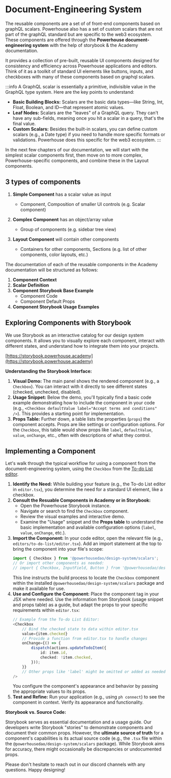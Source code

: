 # Document-Engineering System

The reusable components are a set of of front-end components based on graphQL scalars. 
Powerhouse also has a set of custom scalars that are not part of the graphQL standard but are specific to the web3 ecosystem.
These components are offered through the **Powerhouse document-engineering system** with the help of storybook & the Academy documentation. 

It provides a collection of pre-built, reusable UI components designed for consistency and efficiency across Powerhouse applications and editors. Think of it as a toolkit of standard UI elements like buttons, inputs, and checkboxes with many of these components based on graphql scalars. 

:::info
A GraphQL scalar is essentially a primitive, indivisible value in the GraphQL type system. 
Here are the key points to understand:

- **Basic Building Blocks:** Scalars are the basic data types—like String, Int, Float, Boolean, and ID—that represent atomic values.
- **Leaf Nodes:** Scalars are the "leaves" of a GraphQL query. They can't have any sub-fields, meaning once you hit a scalar in a query, that's the final value.
- **Custom Scalars:** Besides the built-in scalars, you can define custom scalars (e.g., a Date type) if you need to handle more specific formats or validations. Powerhouse does this specific for the web3 ecosystem. 
:::

In the next few chapters of our documentation, we will start with the simplest scalar components first, then move on to more complex, Powerhouse-specific components, and combine these in the Layout components.

## **3 types of components**

1. **Simple Component** has a scalar value as input 
    - Component, Composition of smaller UI controls (e.g. Scalar component)
    
2. **Complex Component** has an object/array value 
    - Group of components (e.g. sidebar tree view)
    
3. **Layout Component** will contain other components 
    - Containers for other components, Sections (e.g. list of other components, color layouts, etc.)

The documentation of each of the reusable components in the Academy documentation will be structured as follows:

1. **Component Context**
2. **Scalar Definition**
3. **Component Storybook Base Example**
    - Component Code
    - Component Default Props
4. **Component Storybook Usage Examples**

## Exploring Components with Storybook

We use Storybook as an interactive catalog for our design system components. It allows you to visually explore each component, interact with different states, and understand how to integrate them into your projects.

[https://storybook.powerhouse.academy](https://storybook.powerhouse.academy)

**Understanding the Storybook Interface:**

1.  **Visual Demo:** The main panel shows the rendered component (e.g., a `Checkbox`). You can interact with it directly to see different states (checked, unchecked, disabled).
2.  **Usage Snippet:** Below the demo, you'll typically find a basic code example demonstrating how to include the component in your code (e.g., `<Checkbox defaultValue label="Accept terms and conditions" />`). This provides a starting point for implementation.
3.  **Props Table:** Further down, a table lists the properties (`props`) the component accepts. Props are like settings or configuration options. For the `Checkbox`, this table would show props like `label`, `defaultValue`, `value`, `onChange`, etc., often with descriptions of what they control.

## Implementing a Component

Let's walk through the typical workflow for using a component from the document-engineering system, using the `Checkbox` from the [To-do List editor](/academy/GetStarted/BuildToDoListEditor).

1.  **Identify the Need:** While building your feature (e.g., the To-do List editor in `editor.tsx`), you determine the need for a standard UI element, like a checkbox.
2.  **Consult the Resuable Components in Academy or in Storybook:**
    *   Open the Powerhouse Storybook instance.
    *   Navigate or search to find the `Checkbox` component.
    *   Review the visual examples and interactive demo.
    *   Examine the "Usage" snippet and the **Props table** to understand the basic implementation and available configuration options (`label`, `value`, `onChange`, etc.).
3.  **Import the Component:** In your code editor, open the relevant file (e.g., `editors/to-do-list/editor.tsx`). Add an import statement at the top to bring the component into your file's scope:
    ```typescript
    import { Checkbox } from '@powerhousedao/design-system/scalars';
    // Or import other components as needed:
    // import { Checkbox, InputField, Button } from '@powerhousedao/design-system/scalars';
    ```
    This line instructs the build process to locate the `Checkbox` component within the installed `@powerhousedao/design-system/scalars` package and make it available for use.
4.  **Use and Configure the Component:** Place the component tag in your JSX where needed. Use the information from Storybook (usage snippet and props table) as a guide, but adapt the props to your specific requirements within `editor.tsx`:
    ```typescript
    // Example from the To-do List Editor:
    <Checkbox
        // Bind the checked state to data within editor.tsx
        value={item.checked} 
        // Provide a function from editor.tsx to handle changes
        onChange={() => { 
            dispatch(actions.updateTodoItem({
                id: item.id,
                checked: !item.checked,
            }));
        }}
        // Other props like 'label' might be omitted or added as needed.
    />
    ```
    You configure the component's appearance and behavior by passing the appropriate values to its props.
5.  **Test and Refine:** Run your application (e.g., using `ph connect`) to see the component in context. Verify its appearance and functionality.

**Storybook vs. Source Code:**

Storybook serves as essential documentation and a usage guide. Our developers write Storybook "stories" to demonstrate components and document their common props. However, the **ultimate source of truth** for a component's capabilities is its actual source code (e.g., the `.tsx` file within the `@powerhousedao/design-system/scalars` package).
While Storybook aims for accuracy, there might occasionally be discrepancies or undocumented props.

Please don't hesitate to reach out in our discord channels with any questions. 
Happy designing! 